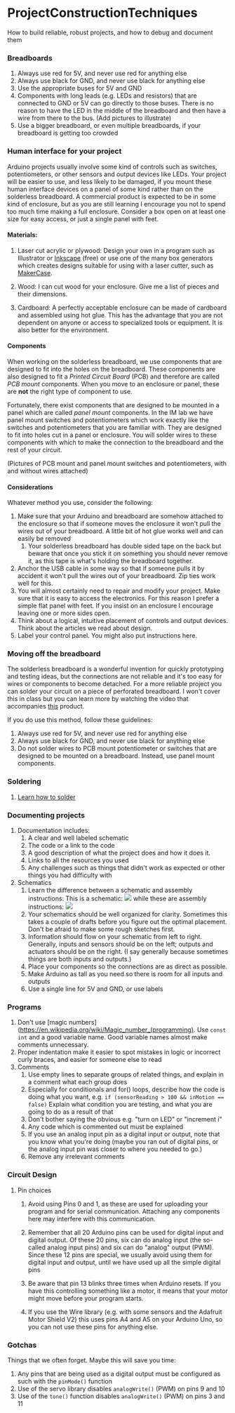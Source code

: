 # ProjectConstructionTechniques

How to build reliable, robust projects, and how to debug and document them

### Breadboards
1. Always use red for 5V, and never use red for anything else
1. Always use black for GND, and never use black for anything else
1. Use the appropriate buses for 5V and GND
1. Components with long leads (e.g. LEDs and resistors) that are connected
to GND or 5V can go directly to those buses. There is no reason to have the
LED in the middle of the breadboard and then have a wire from there to the
bus. (Add pictures to illustrate)
1. Use a bigger breadboard, or even multiple breadboards, if your breadboard is getting too crowded

### Human interface for your project

Arduino projects usually involve some kind of controls such as switches,
potentiometers, or other sensors and output devices like LEDs. 
Your project will be easier to use, and less
likely to be damaged, if you mount these human interface devices
on a panel of some kind rather than on the solderless breadboard. 
A commercial product is expected to be in some kind of enclosure, 
but as you are still learning I encourage you not to spend too much time
making a full enclosure. Consider a box open on at least one size for
easy access, or just a single panel with feet.

#### Materials:

1. Laser cut acrylic or plywood:
Design your own in a program such as
Illustrator or [Inkscape](https://inkscape.org/) (free) 
or use one of the many box generators which creates designs suitable for 
using with a laser cutter, such as
[MakerCase](https://en.makercase.com/#/basicbox).

1. Wood:
I can cut wood for your enclosure. Give me a list of pieces and their
dimensions.

1. Cardboard:
A perfectly acceptable enclosure can be made of cardboard and assembled using
hot glue. This has the advantage that you are not dependent on 
anyone or access to specialized tools or equipment. It is also better for the
environment.

#### Components

When working on the solderless breadboard, we use components that are designed
to fit into the holes on the breadboard. These components are also designed to
fit a *Printed Circuit Board* (PCB) and therefore are called *PCB mount*
components. When you move to an enclosure or panel, these are **not** the
right type of component to use. 

Fortunately, there exist components that are
designed to be mounted in a panel which are called *panel mount* components.
In the IM lab we have panel mount switches and potentiometers which work
exactly like the switches and potentiometers that you are familiar with. They
are designed to fit into holes cut in a panel or enclosure. You will solder
wires to these components with which to make the connection to the breadboard
and the rest of your circuit.

(Pictures of PCB mount and panel mount switches and potentiometers, with and
without wires attached)

#### Considerations

Whatever method you use, consider the following:
1. Make sure that your Arduino and breadboard are somehow attached to the 
enclosure so that if someone moves the enclosure 
it won't pull the wires out of your breadboard. 
A little bit of hot glue works well and can easily be removed
    1. Your solderless breadboard has
double sided tape on the back but beware that once you stick it on something
you should never remove it, as this tape is what's holding the breadboard
together.
1. Anchor the USB cable in some way so that if someone pulls it by accident 
it won't pull the wires out of your breadboard. Zip ties work well for this.
1. You will almost certainly need to repair and modify your project. Make sure
   that it is easy to access the electronics. For this reason I prefer a
   simple flat panel with feet. If you insist on an enclosure I encourage
   leaving one or more sides open.
1. Think about a logical, intuitive placement of controls and output devices.
   Think about the articles we read about design.
1. Label your control panel. You might also put instructions here.



### Moving off the breadboard

The solderless breadboard is a wonderful invention for
   quickly prototyping and testing ideas, but the connections are not reliable
   and it's too easy for wires or components to become detached. 
   For a more reliable project you can solder your circuit
   on a piece of perforated breadboard. I won't cover this in class
   but you can learn more  by watching the video that accompanies
   [this](https://www.adafruit.com/product/571) product.

   If you do use this method, follow these guidelines:

1. Always use red for 5V, and never use red for anything else
1. Always use black for GND, and never use black for anything else
1. Do not solder wires to PCB mount potentiometer or switches that are
   designed to be mounted on a breadboard.  Instead, use panel mount
   components.


### Soldering
1. [Learn how to solder](https://github.com/michaelshiloh/resourcesForClasses/tree/master#soldering)


### Documenting projects
1. Documentation includes:
    1. A clear and well labeled schematic 
    1. The code or a link to the code
    1. A good description of what the project does and how it does it. 
    1. Links to all the resources you used
    1. Any challenges such as things that didn't work as expected or other
things you had difficulty with
1. Schematics
    1. Learn the difference between a schematic and assembly instructions: 
This is a
schematic:
![](https://github.com/michaelshiloh/IntroductionToInteractiveMedia/blob/master/media/arduinoSparkFunMotorDriver_schem.jpg)
while these are assembly instructions:
![](https://cdn.sparkfun.com/assets/learn_tutorials/8/9/1/SIK_Circuit_5A_SIK_Circuit_5A_Motor__Basics_bb_Fritzing.jpg)
    1. Your schematics should be well organized for clarity. 
Sometimes this takes
a couple of drafts before you figure out the optimal
placement. Don't be afraid to make some rough sketches first.
    1. Information should flow on your schematic from left to right. 
Generally, 
inputs and sensors should be on the left; outputs and actuators should be on
the right. (I say generally because sometimes things are both inputs and
outputs.)
    1. Place your components so the connections are as direct as possible.
    1.  Make Arduino as tall as you need so there is room for all 
inputs and outputs
    1. Use a single line for 5V and GND, or use labels

### Programs

1. Don't use 
[magic numbers](https://en.wikipedia.org/wiki/Magic_number_(programming). 
Use `const int` 
and a good variable name. Good variable names almost make comments 
unnecessary.
1. Proper indentation make it easier to spot mistakes in logic or
incorrect curly braces, and easier for someone else to read
1. Comments
    1. Use empty lines to separate groups of related things, and explain
in a comment what each group does
    1. Especially for conditionals and for() loops, 
describe how the code is doing what you want, e.g.
```if (sensorReading > 100 && inMotion == false)```
Explain what condition you are testing, and what you are going to do as a result of that
    1. Don't bother saying the obvious e.g. "turn on LED" or "increment i"
    1. Any code which is commented out must be explained 
    1. If you use an analog input pin as a digital input or output, 
note that you know what you're doing (maybe you ran out of digital pins, 
or the analog input pin was closer to where you needed to go.)
    1. Remove any irrelevant comments

### Circuit Design

1. Pin choices

    1. Avoid using Pins 0 and 1, as these are used for uploading your program
and for serial communication. Attaching any components here may interfere with
this communication.

    1. Remember that all 20 Arduino pins can be used for digital input and
digital output. Of these 20 pins, six can do analog input (the so-called analog
input pins) and six can do "analog" output (PWM). Since these 12 pins are
special, we usually avoid using them for digital input and output, until we
have used up all the simple digital pins

    1. Be aware that pin 13 blinks three times when Arduino resets. If you
have this controlling something like a motor, it means that your motor might
move before your program starts.

    1. If you use the Wire library 
(e.g. with some sensors and the Adafruit Motor Shield V2) 
this uses pins A4 and A5 on your Arduino Uno, so you can not use these pins
for anything else.

### Gotchas

Things that we often forget. Maybe this will save you time:

1. Any pins that are being used as a digital output must be configured as such
   with the `pinMode()` function
1. Use of the servo library disables `analogWrite()` (PWM) on pins 9 and 10
1. Use of the `tone()` function disables `analogWrite()` (PWM) on pins 3 and 11 
